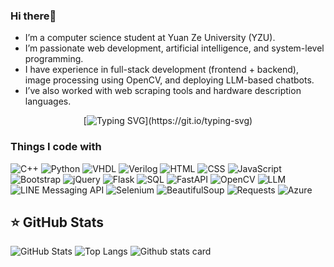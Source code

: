 ### Hi there👋
- I’m a computer science student at Yuan Ze University (YZU).
- I’m passionate web development, artificial intelligence, and system-level programming. 
- I have experience in full-stack development (frontend + backend), image processing using OpenCV, and deploying LLM-based chatbots. 
- I’ve also worked with web scraping tools and hardware description languages.  
<div align="center">
  
[![Typing SVG](https://readme-typing-svg.demolab.com?font=Fira+Code&size=24&pause=1000&color=58A6FF&center=true&vCenter=true&width=435&lines=Hi,+I'm+Orli+😆;Nice+to+nice+you!)](https://git.io/typing-svg)

</div>
<h3>Things I code with</h3>
<p>
  <!-- Programming Languages -->
  <img alt="C++" src="https://img.shields.io/badge/-C++-00599C?style=flat-square&logo=c%2b%2b&logoColor=white" />
  <img alt="Python" src="https://img.shields.io/badge/-Python-3776AB?style=flat-square&logo=python&logoColor=white" />
  <img alt="VHDL" src="https://img.shields.io/badge/-VHDL-0091BD?style=flat-square&logo=gnusocial&logoColor=white" />
  <img alt="Verilog" src="https://img.shields.io/badge/-Verilog-FFA500?style=flat-square&logo=verilog&logoColor=white" />

  <!-- Web Development -->
  <img alt="HTML" src="https://img.shields.io/badge/-HTML5-E34F26?style=flat-square&logo=html5&logoColor=white" />
  <img alt="CSS" src="https://img.shields.io/badge/-CSS3-1572B6?style=flat-square&logo=css3&logoColor=white" />
  <img alt="JavaScript" src="https://img.shields.io/badge/-JavaScript-F7DF1E?style=flat-square&logo=javascript&logoColor=black" />
  <img alt="Bootstrap" src="https://img.shields.io/badge/-Bootstrap-7952B3?style=flat-square&logo=bootstrap&logoColor=white" />
  <img alt="jQuery" src="https://img.shields.io/badge/-jQuery-0769AD?style=flat-square&logo=jquery&logoColor=white" />

  <!-- Backend & APIs -->
  <img alt="Flask" src="https://img.shields.io/badge/-Flask-000000?style=flat-square&logo=flask&logoColor=white" />
  <img alt="SQL" src="https://img.shields.io/badge/-SQL-4479A1?style=flat-square&logo=postgresql&logoColor=white" />
  <img alt="FastAPI" src="https://img.shields.io/badge/-FastAPI-009688?style=flat-square&logo=fastapi&logoColor=white" />

  <!-- Image Processing -->
  <img alt="OpenCV" src="https://img.shields.io/badge/-OpenCV-5C3EE8?style=flat-square&logo=opencv&logoColor=white" />

  <!-- AI & Chatbots -->
  <img alt="LLM" src="https://img.shields.io/badge/-LLM_Large_Language_Model-8A2BE2?style=flat-square" />
  <img alt="LINE Messaging API" src="https://img.shields.io/badge/-LINE_Bot-00C300?style=flat-square&logo=line&logoColor=white" />

  <!-- Web Scraping -->
  <img alt="Selenium" src="https://img.shields.io/badge/-Selenium-43B02A?style=flat-square&logo=selenium&logoColor=white" />
  <img alt="BeautifulSoup" src="https://img.shields.io/badge/-BeautifulSoup-4B0082?style=flat-square&logo=python&logoColor=white" />
  <img alt="Requests" src="https://img.shields.io/badge/-Requests-20232A?style=flat-square&logo=python&logoColor=white" />

  <!-- Cloud -->
  <img alt="Azure" src="https://img.shields.io/badge/-Azure-0078D4?style=flat-square&logo=microsoftazure&logoColor=white" />
</p>

## ⭐ GitHub Stats
![GitHub Stats](https://github-readme-stats.vercel.app/api?username=ying2368&show_icons=true&theme=noctis_minimus)
![Top Langs](https://github-readme-stats.vercel.app/api/top-langs/?username=ying2368&layout=compact&theme=noctis_minimus)
![Github stats card](https://github-profile-summary-cards.vercel.app/api/cards/profile-details?username=ying2368&theme=noctis_minimus)

<!--
## 🧠 Languages & Tools

### 💻 Programming Languages
![C++](https://img.shields.io/badge/C++-00599C?style=for-the-badge&logo=cplusplus&logoColor=white)
![Python](https://img.shields.io/badge/Python-3776AB?style=for-the-badge&logo=python&logoColor=white)
![VHDL](https://img.shields.io/badge/VHDL-0091BD?style=for-the-badge&logo=gnusocial&logoColor=white)
![Verilog](https://img.shields.io/badge/Verilog-FFA500?style=for-the-badge&logo=verilog&logoColor=white)

### 🌐 Web Development
![HTML](https://img.shields.io/badge/HTML5-E34F26?style=for-the-badge&logo=html5&logoColor=white)
![CSS](https://img.shields.io/badge/CSS3-1572B6?style=for-the-badge&logo=css3&logoColor=white)
![JavaScript](https://img.shields.io/badge/JavaScript-F7DF1E?style=for-the-badge&logo=javascript&logoColor=black)
![Bootstrap](https://img.shields.io/badge/Bootstrap-7952B3?style=for-the-badge&logo=bootstrap&logoColor=white)
![jQuery](https://img.shields.io/badge/jQuery-0769AD?style=for-the-badge&logo=jquery&logoColor=white)

### 🛠 Backend & APIs
![Flask](https://img.shields.io/badge/Flask-000000?style=for-the-badge&logo=flask&logoColor=white)
![SQL](https://img.shields.io/badge/SQL-4479A1?style=for-the-badge&logo=postgresql&logoColor=white)
![Python](https://img.shields.io/badge/API%20Design-Python-informational?style=for-the-badge&logo=fastapi&logoColor=white)

### 📷 Image Processing
![OpenCV](https://img.shields.io/badge/OpenCV-5C3EE8?style=for-the-badge&logo=opencv&logoColor=white)

### 🤖 AI & Chatbots
![LLM](https://img.shields.io/badge/LLM-Large%20Language%20Model-blueviolet?style=for-the-badge)
![LINE Messaging API](https://img.shields.io/badge/LINE%20Bot-00C300?style=for-the-badge&logo=line&logoColor=white)

### 🕸 Web Scraping
![Selenium](https://img.shields.io/badge/Selenium-43B02A?style=for-the-badge&logo=selenium&logoColor=white)
![BeautifulSoup](https://img.shields.io/badge/BeautifulSoup-4B0082?style=for-the-badge)
![Requests](https://img.shields.io/badge/Requests-20232A?style=for-the-badge&logo=python&logoColor=white)

### ☁️ Cloud
![Azure](https://img.shields.io/badge/Azure-0078D4?style=for-the-badge&logo=microsoftazure&logoColor=white)
-->

